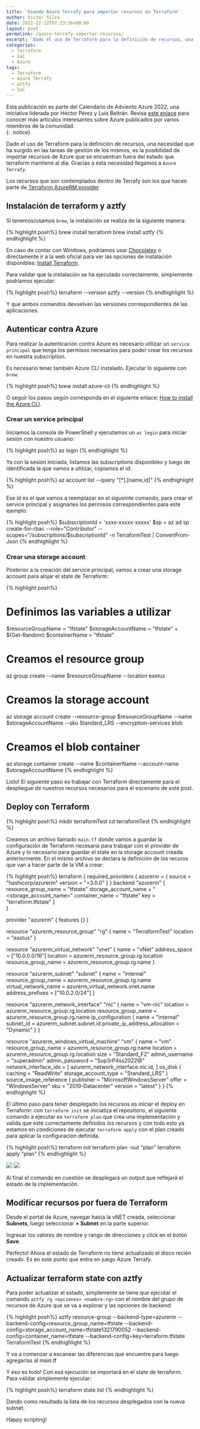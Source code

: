 ```yaml
---
title: 'Usando Azure Terrafy para importar recursos en Terraform'
author: Victor Silva
date: 2022-12-12T07:23:56+00:00
layout: post
permalink: /azure-terrafy-importar-recursos/
excerpt: 'Dado el uso de Terraform para la definición de recursos, una necesidad que ha surgido en las tareas de gestión de los mismos, es la posibilidad de importar recursos de Azure que se encuentran fuera del estado que terraform mantiene al día. Gracias a esta necesidad llegamos a "Azure Terrafy".'
categories:
  - Terraform
  - IaC
  - Azure
tags:
  - Terraform
  - Azure Terrafy
  - aztfy
  - IaC
---
```


<div>Esta publicación es parte del Calendario de Adviento Azure 2022, una iniciativa liderada por Héctor Pérez y Luis Beltrán. Revisa <a href="https://elcamino.dev/calendario-adviento-azure-22/">este enlace</a> para conocer más artículos interesantes sobre Azure publicados por varios miembros de la comunidad.</div>{: .notice}

Dado el uso de Terraform para la definición de recursos, una necesidad que ha surgido en las tareas de gestión de los mismos, es la posibilidad de importar recursos de Azure que se encuentran fuera del estado que terraform mantiene al día. Gracias a esta necesidad llegamos a `Azure Terrafy`.

Los recursos que son contemplados dentro de Terrafy son los que hacen parte de [Terraform AzureRM provider](https://github.com/hashicorp/terraform-provider-azurerm)

## Instalación de terraform y aztfy

Si tenemos/usamos `brew`, la instalación se realiza de la siguiente manera:

{% highlight posh%}
brew install terraform
brew install aztfy
{% endhighlight %}

En caso de contar con Windows, podríamos usar [Chocolatey](https://blog.victorsilva.com.uy/chocolatey/) o directamente ir a la web oficial para ver las opciones de instalación disponibles: [Install Terraform](https://developer.hashicorp.com/terraform/downloads).


Para validar que la instalación se ha ejecutado correctamente, simplemente podríamos ejecutar:

{% highlight posh%}
terraform --version
aztfy --version
{% endhighlight %}

Y que ambos comandos devuelvan las versiones correspondientes de las aplicaciones.

## Autenticar contra Azure

Para realizar la autenticación contra Azure es necesario utilizar un `service principal` que tenga los permisos necesarios para poder crear los recursos en nuestra subscription.

Es necesario tener también Azure CLI instalado. Ejecutar lo siguiente con `brew`:

{% highlight posh%}
brew install azure-cli
{% endhighlight %}

O seguir los pasos según corresponda en el siguiente enlace: [How to install the Azure CLI](https://learn.microsoft.com/en-us/cli/azure/install-azure-cli).

### Crear un service principal

Iniciamos la consola de PowerShell y ejecutamos un `az login` para iniciar sesión con nuestro usuario:

{% highlight posh%}
az login
{% endhighlight %}

Ya con la sesión iniciada, listamos las subscriptions disponibles y luego de identificada la que vamos a utilizar, copiamos el id:

{% highlight posh%}
az account list --query "[*].[name,id]"
{% endhighlight %}

Ese id es el que vamos a reemplazar en el sigueinte comando, para crear el service principal y asignarles los permisos correspondientes para este ejemplo:

{% highlight posh%}
$subscriptionId = 'xxxx-xxxxx-xxxxx'
$sp = az ad sp create-for-rbac --role="Contributor" --scopes="/subscriptions/$subscriptionId" -n TerraformTest | ConvertFrom-Json
{% endhighlight %}


### Crear una storage account

Posterior a la creación del service principal, vamos a crear una storage account para alojar el state de Terraform:

{% highlight posh%}
# Definimos las variables a utilizar
$resourceGroupName = "tfstate"
$storageAccountName = "tfstate" + $(Get-Random)
$containerName = "tfstate"

# Creamos el resource group
az group create --name $resourceGroupName --location eastus

# Creamos la storage account
az storage account create --resource-group $resourceGroupName --name $storageAccountName --sku Standard_LRS --encryption-services blob

# Creamos el blob container
az storage container create --name $containerName --account-name $storageAccountName
{% endhighlight %}

Listo! El siguiente paso es trabajar con Terraform directamente para el despliegue de nuestros recursos necesarios para el escenario de este post.

## Deploy con Terraform

{% highlight posh%}
mkdir terraformTest
cd terraformTest
{% endhighlight %}

Creamos un archivo llamado `main.tf` donde vamos a guardar la configuración de Terraform necesaria para trabajar con el provider de Azure y lo necesario para guardar el state en la storage account creada anteriormente. En el mismo archivo se declara la definición de los recuros que van a hacer parte de la VM a crear:

{% highlight posh%}
terraform {
  required_providers {
    azurerm = {
      source  = "hashicorp/azurerm"
      version = "=3.0.0"
    }
  }
  backend "azurerm" {
      resource_group_name  = "tfstate"
      storage_account_name = "<storage_account_name>"
      container_name       = "tfstate"
      key                  = "terraform.tfstate"
  }  
}

provider "azurerm" {
  features {}
}

resource "azurerm_resource_group" "rg" {
  name     = "TerraformTest"
  location = "eastus"
}

resource "azurerm_virtual_network" "vnet" {
  name                = "vNet"
  address_space       = ["10.0.0.0/16"]
  location            = azurerm_resource_group.rg.location
  resource_group_name = azurerm_resource_group.rg.name
}

resource "azurerm_subnet" "subnet" {
  name                 = "internal"
  resource_group_name  = azurerm_resource_group.rg.name
  virtual_network_name = azurerm_virtual_network.vnet.name
  address_prefixes       = ["10.0.2.0/24"]
}

resource "azurerm_network_interface" "nic" {
  name                = "vm-nic"
  location            = azurerm_resource_group.rg.location
  resource_group_name = azurerm_resource_group.rg.name
  ip_configuration {
    name                          = "internal"
    subnet_id                     = azurerm_subnet.subnet.id
    private_ip_address_allocation = "Dynamic"
  }
}

resource "azurerm_windows_virtual_machine" "vm" {
  name                = "vm"
  resource_group_name = azurerm_resource_group.rg.name
  location            = azurerm_resource_group.rg.location
  size                = "Standard_F2"
  admin_username      = "superadmin"
  admin_password      = "Sup3rP4ss2022@"
  network_interface_ids = [
    azurerm_network_interface.nic.id,
  ]
  os_disk {
    caching              = "ReadWrite"
    storage_account_type = "Standard_LRS"
  }
  source_image_reference {
    publisher = "MicrosoftWindowsServer"
    offer     = "WindowsServer"
    sku       = "2019-Datacenter"
    version   = "latest"
  }
}
{% endhighlight %}

El último paso para tener desplegado los recursos es iniciar el deploy en Terraform: con `terraform init` se inicializa el repositorio, el siguiente comando a ejecutar es `terraform plan` que crea una implementación y valida que esté correctamente definidos los recursos y con todo esto ya estamos en condiciones de ejecutar `terraform apply` con el plan creado para aplicar la configuración definida.

{% highlight posh%}
terraform init
terraform plan -out "plan"
terraform apply "plan"
{% endhighlight %}

<img src="/assets/images/postsImages/AZ_TERRAFY_01.png" class="alignnone">

<img src="/assets/images/postsImages/AZ_TERRAFY_02.png" class="alignnone">

Al final el comando en cuestión se desplegará un output que reflejará el estado de la implementación.

## Modificar recursos por fuera de Terraform

Desde el portal de Azure, navegar hasta la vNET creada, seleccionar **Subnets**, luego seleccionar **+ Subnet** en la parte superior.

Ingresar los valores de nombre y rango de direcciones y click en el botón **Save**.

Perfecto! Ahora el estado de Terraform no tiene actualizado el disco recién creado. Es en este punto que entra en juego Azure Terrafy.

## Actualizar terraform state con aztfy

Para poder actualizar el estado, simplemente se tiene que ejecutar el comando `aztfy rg <opciones> <nombre-rg>` con el nombre del grupo de recursos de Azure que se va a explorar y las opciones de backend:

{% highlight posh%}
aztfy resource-group --backend-type=azurerm --backend-config=resource_group_name=tfstate --backend-config=storage_account_name=tfstate1321790052 --backend-config=container_name=tfstate --backend-config=key=terraform.tfstate TerraformTest
{% endhighlight %}

Y va a comenzar a escanear las diferencias que encuentre para luego agregarlas al main.tf

Y eso es todo! Con esa ejecución se importará en el state de terraform. Para validar simplemente ejecutar:

{% highlight posh%}
terraform state list
{% endhighlight %}

Dando como resultado la lista de los recursos desplegados con la nueva subnet.

Happy scripting!
